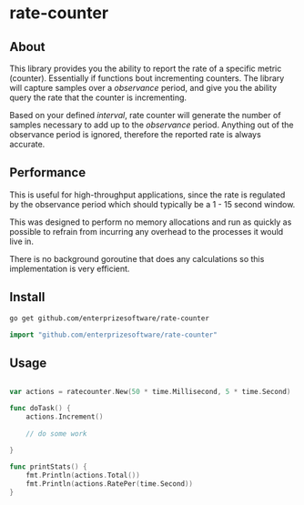# rate-counter

## About

This library provides you the ability to report the rate of a specific metric
(counter). Essentially if functions bout incrementing counters. The library will
capture samples over a *observance* period, and give you the ability query the
rate that the counter is incrementing.

Based on your defined *interval*, rate counter will generate the number of
samples necessary to add up to the *observance* period. Anything out of the
observance period is ignored, therefore the reported rate is always accurate.

## Performance

This is useful for high-throughput applications, since the rate is regulated by
the observance period which should typically be a 1 - 15 second window.

This was designed to perform no memory allocations and run as quickly as
possible to refrain from incurring any overhead to the processes it would live
in.

There is no background goroutine that does any calculations so this
implementation is very efficient.

## Install

``` bash
go get github.com/enterprizesoftware/rate-counter
```

``` go
import "github.com/enterprizesoftware/rate-counter"
```

## Usage

``` go

var actions = ratecounter.New(50 * time.Millisecond, 5 * time.Second)

func doTask() {
    actions.Increment()
  
    // do some work
    
}

func printStats() {
    fmt.Println(actions.Total())
    fmt.Println(actions.RatePer(time.Second))
}
```
